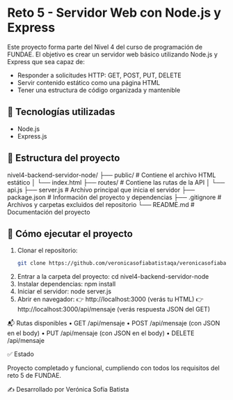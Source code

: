# Reto 5 - Servidor Web con Node.js y Express

Este proyecto forma parte del Nivel 4 del curso de programación de FUNDAE. El objetivo es crear un servidor web básico utilizando Node.js y Express que sea capaz de:

- Responder a solicitudes HTTP: GET, POST, PUT, DELETE
- Servir contenido estático como una página HTML
- Tener una estructura de código organizada y mantenible

## 🚀 Tecnologías utilizadas

- Node.js
- Express.js

## 📁 Estructura del proyecto
nivel4-backend-servidor-node/
├── public/              # Contiene el archivo HTML estático
│   └── index.html
├── routes/              # Contiene las rutas de la API
│   └── api.js
├── server.js            # Archivo principal que inicia el servidor
├── package.json         # Información del proyecto y dependencias
├── .gitignore           # Archivos y carpetas excluidos del repositorio
└── README.md            # Documentación del proyecto

## 🔌 Cómo ejecutar el proyecto

1. Clonar el repositorio:
   ```bash
   git clone https://github.com/veronicasofiabatistaqa/veronicasofiabatista.git
2.	Entrar a la carpeta del proyecto:
   cd nivel4-backend-servidor-node
3.	Instalar dependencias:
   npm install
4.	Iniciar el servidor:
   node server.js
5.	Abrir en navegador:
   👉 http://localhost:3000 (verás tu HTML)
   👉 http://localhost:3000/api/mensaje (verás respuesta JSON del GET)

📬 Rutas disponibles
	•	GET /api/mensaje
	•	POST /api/mensaje (con JSON en el body)
	•	PUT /api/mensaje (con JSON en el body)
	•	DELETE /api/mensaje

✅ Estado

Proyecto completado y funcional, cumpliendo con todos los requisitos del reto 5 de FUNDAE.

✍️ Desarrollado por Verónica Sofía Batista
  

   
